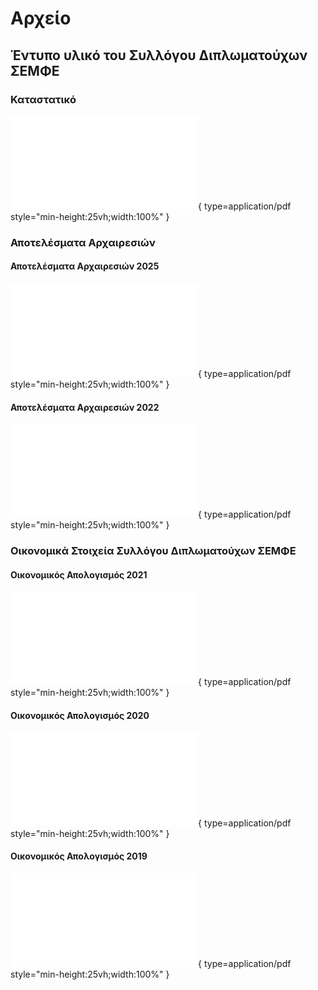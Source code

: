 # Αρχείο

## Έντυπο υλικό του Συλλόγου Διπλωματούχων ΣΕΜΦΕ

### Καταστατικό

![Καταστατικό](assets/documents/foundation/katastatiko.pdf){ type=application/pdf style="min-height:25vh;width:100%" }

### Αποτελέσματα Αρχαιρεσιών

#### Αποτελέσματα Αρχαιρεσιών 2025
![Αποτελέσματα Αρχαιρεσιών 2025](assets/documents/elections/election_results_2025.pdf){ type=application/pdf style="min-height:25vh;width:100%" }

#### Αποτελέσματα Αρχαιρεσιών 2022

![Αποτελέσματα Αρχαιρεσιών 2022](assets/documents/elections/election_results_2022.pdf){ type=application/pdf style="min-height:25vh;width:100%" }

### Οικονομικά Στοιχεία Συλλόγου Διπλωματούχων ΣΕΜΦΕ

#### Οικονομικός Απολογισμός 2021

![Οικονομικός Απολογισμός 2021](assets/documents/financial_records/oikonomikos_apologismos_2021.pdf){ type=application/pdf style="min-height:25vh;width:100%" }


#### Οικονομικός Απολογισμός 2020

![Οικονομικός Απολογισμός 2020](assets/documents/financial_records/oikonomikos_apologismos_2020.pdf){ type=application/pdf style="min-height:25vh;width:100%" }


#### Οικονομικός Απολογισμός 2019

![Οικονομικός Απολογισμός 2019](assets/documents/financial_records/oikonomikos_apologismos_2019.pdf){ type=application/pdf style="min-height:25vh;width:100%" }
